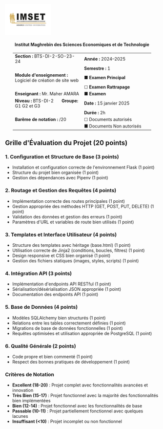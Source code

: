 <img src="/imset_logo.jpg" alt="IMSET Logo" width="150"/>

<div align="center">
    <h4>Institut Maghrebin des Sciences Economiques et de Technologie</h4>
</div>

<table style="width: 90%; margin: 0 auto; table-layout: fixed; border-collapse: collapse; text-align: left;">
    <colgroup>
        <col style="width: 50%;">
        <col style="width: 50%;">
    </colgroup>
    <tr>
        <td><strong>Section :</strong> BTS-DI-2-SO-23-24</td>
        <td><strong>Année :</strong> 2024–2025</td>
    </tr>
    <tr>
        <td></td>
        <td><strong>Semestre :</strong> 1</td>
    </tr>
    <tr>
        <td><strong>Module d'enseignement :</strong> Logiciel de création de site web</td>
        <td>■ <strong>Examen Principal</strong></td>
    </tr>
    <tr>
        <td></td>
        <td>☐ <strong>Examen Rattrapage</strong></td>
    </tr>
    <tr>
        <td><strong>Enseignant :</strong> Mr. Maher AMARA</td>
        <td>■ <strong>Examen</strong></td>
    </tr>
    <tr>
        <td><strong>Niveau :</strong> BTS-DI-2 &nbsp;&nbsp;&nbsp;&nbsp;&nbsp;&nbsp;<strong>Groupe:</strong> G1 G2 et G3</td>
        <td><strong>Date :</strong> 15 janvier 2025</td>
    </tr>
    <tr>
        <td></td>
        <td><strong>Durée :</strong> 2h</td>
    </tr>
    <tr>
        <td><strong>Barême de notation :</strong> /20</td>
        <td>☐ Documents autorisés</td>
    </tr>
    <tr>
        <td></td>
        <td>■ Documents Non autorisés</td>
    </tr>
</table>

## Grille d'Évaluation du Projet (20 points)

### 1. Configuration et Structure de Base (3 points)
- Installation et configuration correcte de l'environnement Flask (1 point)
- Structure du projet bien organisée (1 point)
- Gestion des dépendances avec Pipenv (1 point)

### 2. Routage et Gestion des Requêtes (4 points)
- Implémentation correcte des routes principales (1 point)
- Gestion appropriée des méthodes HTTP (GET, POST, PUT, DELETE) (1 point)
- Validation des données et gestion des erreurs (1 point)
- Paramètres d'URL et variables de route bien utilisés (1 point)

### 3. Templates et Interface Utilisateur (4 points)
- Structure des templates avec héritage (base.html) (1 point)
- Utilisation correcte de Jinja2 (conditions, boucles, filtres) (1 point)
- Design responsive et CSS bien organisé (1 point)
- Gestion des fichiers statiques (images, styles, scripts) (1 point)

### 4. Intégration API (3 points)
- Implémentation d'endpoints API RESTful (1 point)
- Sérialisation/désérialisation JSON appropriée (1 point)
- Documentation des endpoints API (1 point)

### 5. Base de Données (4 points)
- Modèles SQLAlchemy bien structurés (1 point)
- Relations entre les tables correctement définies (1 point)
- Migrations de base de données fonctionnelles (1 point)
- Requêtes optimisées et utilisation appropriée de PostgreSQL (1 point)

### 6. Qualité Générale (2 points)
- Code propre et bien commenté (1 point)
- Respect des bonnes pratiques de développement (1 point)

### Critères de Notation
- **Excellent (18-20)** : Projet complet avec fonctionnalités avancées et innovation
- **Très Bien (15-17)** : Projet fonctionnel avec la majorité des fonctionnalités bien implémentées
- **Bien (12-14)** : Projet fonctionnel avec les fonctionnalités de base
- **Passable (10-11)** : Projet partiellement fonctionnel avec quelques lacunes
- **Insuffisant (<10)** : Projet incomplet ou non fonctionnel
